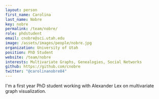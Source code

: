 ```yaml
---
layout: person
first_name: Carolina
last_name: Nobre
key: nobre
permalink: /team/nobre/
role: phdstudent
email: cnobre@sci.utah.edu
image: /assets/images/people/nobre.jpg
organization: University of Utah
position: PhD Student
website: /team/nobre
interests: Multivariate Graphs, Genealogies, Social Networks
github: https://github.com/cnobre
twitter: "@carolinanobre84"
---
```


I'm a first year PhD student working with Alexander Lex on multivariate graph visualization.